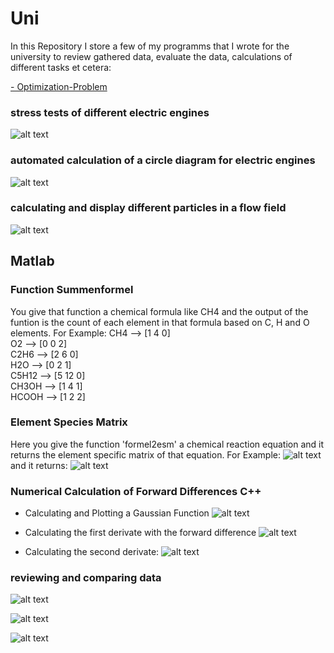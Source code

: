 # Uni
In this Repository I store a few of my programms that I wrote for the university to review gathered data, evaluate the data, calculations of different tasks et cetera:

[- Optimization-Problem ](https://github.com/BY571/Dynamic-Programming-and-Optimization-Problems)

[image1]: ./Imgs/Belastungsversuch.png 
[image2]: ./Imgs/Gleichstrommaschinen.png 
[image3]: ./Imgs/Gleichstrommaschinen1.png "circuit1"
[image4]: ./Imgs/Kreisdiagramm.png "circuit2"
[image5]: ./Imgs/Screenshot.png 
[image6]: ./Imgs/ESM.png "Normal Image"
[image7]: ./Imgs/Eq.png "Flipped Image"
[image8]:  ./Imgs/random_color.png
[image9]: ./Imgs/Gaussian_plot.png
[image10]: ./Imgs/Gradient_plot.png
[image11]: ./Imgs/Second_deriviative.png



### stress tests of different electric engines
![alt text][image1]

### automated calculation of a circle diagram for electric engines
![alt text][image4]

### calculating and display different particles in a flow field
![alt text][image8]

## Matlab
### Function Summenformel
You give that function a chemical formula like CH4 and the output of the funtion is the count of each element in that formula based on C, H and O elements.
For Example:
CH4 --> [1 4 0]  
O2 --> [0 0 2]  
C2H6 --> [2 6 0]  
H2O --> [0 2 1]  
C5H12 --> [5 12 0]  
CH3OH --> [1 4 1]  
HCOOH --> [1 2 2]  

### Element Species Matrix
Here you give the function 'formel2esm' a chemical reaction equation and it returns the element specific matrix of that equation.
For Example:
![alt text][image7]
and it returns:
![alt text][image6]

### Numerical Calculation of Forward Differences C++
- Calculating and Plotting a Gaussian Function
![alt text][image9]

- Calculating the first derivate with the forward difference
![alt text][image10]

- Calculating the second derivate:
![alt text][image11]

### reviewing and comparing data
![alt text][image5]

![alt text][image2]

![alt text][image3]


